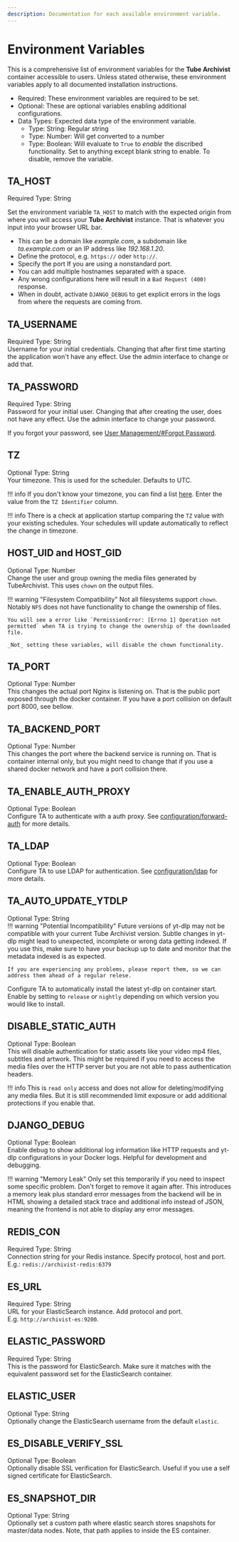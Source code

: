 ```yaml
---
description: Documentation for each available environment variable.
---
```


# Environment Variables

This is a comprehensive list of environment variables for the **Tube Archivist** container accessible to users. Unless stated otherwise, these environment variables apply to all documented installation instructions.

- <span class="tag-alert">Required</span>: These environment variables are required to be set.
- <span class="tag-optional">Optional</span>: These are optional variables enabling additional configurations.
- Data Types: Expected data type of the environment variable.
    - <span class="tag-neutral">Type: String</span>: Regular string
    - <span class="tag-neutral">Type: Number</span>: Will get converted to a number
    - <span class="tag-neutral">Type: Boolean</span>: Will evaluate to `True` to _enable_ the discribed functionality. Set to anything except blank string to enable. To disable, remove the variable.

## TA_HOST
<span class="tag-alert">Required</span>
<span class="tag-neutral">Type: String</span>

Set the environment variable `TA_HOST` to match with the expected origin from where you will access your **Tube Archivist** instance. That is whatever you input into your browser URL bar.   

- This can be a domain like *example.com*, a subdomain like *ta.example.com* or an IP address like *192.168.1.20*.
- Define the protocol, e.g. `https://` oder `http://`.
- Specify the port If you are using a nonstandard port.
- You can add multiple hostnames separated with a space.
- Any wrong configurations here will result in a `Bad Request (400)` response.
- When in doubt, activate `DJANGO_DEBUG` to get explicit errors in the logs from where the requests are coming from.

## TA_USERNAME
<span class="tag-alert">Required</span>
<span class="tag-neutral">Type: String</span>  
Username for your initial credentials. Changing that after first time starting the application won't have any effect. Use the admin interface to change or add that.

## TA_PASSWORD
<span class="tag-alert">Required</span>
<span class="tag-neutral">Type: String</span>  
Password for your initial user. Changing that after creating the user, does not have any effect. Use the admin interface to change your password.

If you forgot your password, see [User Management/#Forgot Password](../users.md#forgot-password).

## TZ
<span class="tag-optional">Optional</span>
<span class="tag-neutral">Type: String</span>  
Your timezone. This is used for the scheduler. Defaults to UTC.

!!! info
    If you don't know your timezone, you can find a list [here](https://en.wikipedia.org/wiki/List_of_tz_database_time_zones#List). Enter the value from the `TZ Identifier` column. 

!!! info
    There is a check at application startup comparing the `TZ` value with your existing schedules. Your schedules will update automatically to reflect the change in timezone.

## HOST_UID and HOST_GID
<span class="tag-optional">Optional</span>
<span class="tag-neutral">Type: Number</span>  
Change the user and group owning the media files generated by TubeArchivist. This uses `chown` on the output files. 

!!! warning "Filesystem Compatibility"
	Not all filesystems support `chown`. Notably `NFS` does not have functionality to change the ownership of files.  

    You will see a error like `PermissionError: [Errno 1] Operation not permitted` when TA is trying to change the ownership of the downloaded file.

    _Not_ setting these variables, will disable the chown functionality.

## TA_PORT
<span class="tag-optional">Optional</span>
<span class="tag-neutral">Type: Number</span>  
This changes the actual port Nginx is listening on. That is the public port exposed through the docker container. If you have a port collision on default port 8000, see bellow.

## TA_BACKEND_PORT
<span class="tag-optional">Optional</span>
<span class="tag-neutral">Type: Number</span>  
This changes the port where the backend service is running on. That is container internal only, but you might need to change that if you use a shared docker network and have a port collision there.

## TA_ENABLE_AUTH_PROXY
<span class="tag-optional">Optional</span>
<span class="tag-neutral">Type: Boolean</span>  
Configure TA to authenticate with a auth proxy. See [configuration/forward-auth](../configuration/forward-auth.md) for more details.

## TA_LDAP
<span class="tag-optional">Optional</span>
<span class="tag-neutral">Type: Boolean</span>  
Configure TA to use LDAP for authentication. See [configuration/ldap](../configuration/ldap.md) for more details.

## TA_AUTO_UPDATE_YTDLP
<span class="tag-optional">Optional</span>
<span class="tag-neutral">Type: String</span>  
!!! warning "Potential Incompatibility"
    Future versions of yt-dlp may not be compatible with your current Tube Archivist version. Subtle changes in yt-dlp might lead to unexpected, incomplete or wrong data getting indexed. If you use this, make sure to have your backup up to date and monitor that the metadata indexed is as expected.

    If you are experiencing any problems, please report them, so we can address them ahead of a regular relese.

Configure TA to automatically install the latest yt-dlp on container start. Enable by setting to `release` or `nightly` depending on which version you would like to install.

## DISABLE_STATIC_AUTH
<span class="tag-optional">Optional</span>
<span class="tag-neutral">Type: Boolean</span>  
This will disable authentication for static assets like your video mp4 files, subtitles and artwork. This might be required if you need to access the media files over the HTTP server but you are not able to pass authentication headers.

!!! info
    This is `read only` access and does not allow for deleting/modifying any media files. But it is still recommended limit exposure or add additional protections if you enable that.

## DJANGO_DEBUG
<span class="tag-optional">Optional</span>
<span class="tag-neutral">Type: Boolean</span>  
Enable debug to show additional log information like HTTP requests and yt-dlp configurations in your Docker logs. Helpful for development and debugging.

!!! warning "Memory Leak"
    Only set this temporarily if you need to inspect some specific problem. Don't forget to remove it again after. This introduces a memory leak plus standard error messages from the backend will be in HTML showing a detailed stack trace and additional info instead of JSON, meaning the frontend is not able to display any error messages.

## REDIS_CON
<span class="tag-alert">Required</span>
<span class="tag-neutral">Type: String</span>  
Connection string for your Redis instance. Specify protocol, host and port.
E.g.: `redis://archivist-redis:6379`

## ES_URL
<span class="tag-alert">Required</span>
<span class="tag-neutral">Type: String</span>  
URL for your ElasticSearch instance. Add protocol and port.  
E.g. `http://archivist-es:9200`.

## ELASTIC_PASSWORD
<span class="tag-alert">Required</span>
<span class="tag-neutral">Type: String</span>  
This is the password for ElasticSearch. Make sure it matches with the equivalent password set for the ElasticSearch container.

## ELASTIC_USER
<span class="tag-optional">Optional</span>
<span class="tag-neutral">Type: String</span>  
Optionally change the ElasticSearch username from the default `elastic`.

## ES_DISABLE_VERIFY_SSL
<span class="tag-optional">Optional</span>
<span class="tag-neutral">Type: Boolean</span>  
Optionally disable SSL verification for ElasticSearch. Useful if you use a self signed certificate for ElasticSearch.

## ES_SNAPSHOT_DIR
<span class="tag-optional">Optional</span>
<span class="tag-neutral">Type: String</span>  
Optionally set a custom path where elastic search stores snapshots for master/data nodes. Note, that path applies to inside the ES container.
